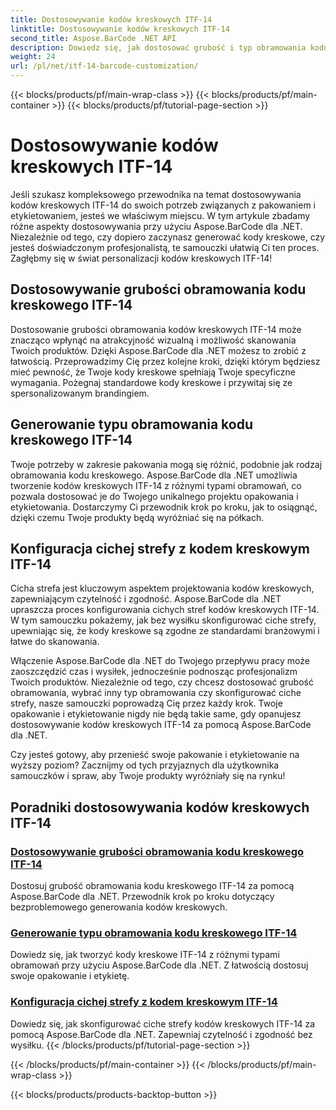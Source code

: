 ```yaml
---
title: Dostosowywanie kodów kreskowych ITF-14
linktitle: Dostosowywanie kodów kreskowych ITF-14
second_title: Aspose.BarCode .NET API
description: Dowiedz się, jak dostosować grubość i typ obramowania kodu kreskowego ITF-14 za pomocą Aspose.BarCode dla .NET. Zoptymalizuj swoje opakowanie i etykietowanie bez wysiłku.
weight: 24
url: /pl/net/itf-14-barcode-customization/
---
```


{{< blocks/products/pf/main-wrap-class >}}
{{< blocks/products/pf/main-container >}}
{{< blocks/products/pf/tutorial-page-section >}}

# Dostosowywanie kodów kreskowych ITF-14

Jeśli szukasz kompleksowego przewodnika na temat dostosowywania kodów kreskowych ITF-14 do swoich potrzeb związanych z pakowaniem i etykietowaniem, jesteś we właściwym miejscu. W tym artykule zbadamy różne aspekty dostosowywania przy użyciu Aspose.BarCode dla .NET. Niezależnie od tego, czy dopiero zaczynasz generować kody kreskowe, czy jesteś doświadczonym profesjonalistą, te samouczki ułatwią Ci ten proces. Zagłębmy się w świat personalizacji kodów kreskowych ITF-14!

## Dostosowywanie grubości obramowania kodu kreskowego ITF-14
Dostosowanie grubości obramowania kodów kreskowych ITF-14 może znacząco wpłynąć na atrakcyjność wizualną i możliwość skanowania Twoich produktów. Dzięki Aspose.BarCode dla .NET możesz to zrobić z łatwością. Przeprowadzimy Cię przez kolejne kroki, dzięki którym będziesz mieć pewność, że Twoje kody kreskowe spełniają Twoje specyficzne wymagania. Pożegnaj standardowe kody kreskowe i przywitaj się ze spersonalizowanym brandingiem.

## Generowanie typu obramowania kodu kreskowego ITF-14
Twoje potrzeby w zakresie pakowania mogą się różnić, podobnie jak rodzaj obramowania kodu kreskowego. Aspose.BarCode dla .NET umożliwia tworzenie kodów kreskowych ITF-14 z różnymi typami obramowań, co pozwala dostosować je do Twojego unikalnego projektu opakowania i etykietowania. Dostarczymy Ci przewodnik krok po kroku, jak to osiągnąć, dzięki czemu Twoje produkty będą wyróżniać się na półkach.

## Konfiguracja cichej strefy z kodem kreskowym ITF-14
Cicha strefa jest kluczowym aspektem projektowania kodów kreskowych, zapewniającym czytelność i zgodność. Aspose.BarCode dla .NET upraszcza proces konfigurowania cichych stref kodów kreskowych ITF-14. W tym samouczku pokażemy, jak bez wysiłku skonfigurować ciche strefy, upewniając się, że kody kreskowe są zgodne ze standardami branżowymi i łatwe do skanowania.

Włączenie Aspose.BarCode dla .NET do Twojego przepływu pracy może zaoszczędzić czas i wysiłek, jednocześnie podnosząc profesjonalizm Twoich produktów. Niezależnie od tego, czy chcesz dostosować grubość obramowania, wybrać inny typ obramowania czy skonfigurować ciche strefy, nasze samouczki poprowadzą Cię przez każdy krok. Twoje opakowanie i etykietowanie nigdy nie będą takie same, gdy opanujesz dostosowywanie kodów kreskowych ITF-14 za pomocą Aspose.BarCode dla .NET.

Czy jesteś gotowy, aby przenieść swoje pakowanie i etykietowanie na wyższy poziom? Zacznijmy od tych przyjaznych dla użytkownika samouczków i spraw, aby Twoje produkty wyróżniały się na rynku!
## Poradniki dostosowywania kodów kreskowych ITF-14
### [Dostosowywanie grubości obramowania kodu kreskowego ITF-14](./itf-14-barcode-border-thickness-customization/)
Dostosuj grubość obramowania kodu kreskowego ITF-14 za pomocą Aspose.BarCode dla .NET. Przewodnik krok po kroku dotyczący bezproblemowego generowania kodów kreskowych.
### [Generowanie typu obramowania kodu kreskowego ITF-14](./itf-14-barcode-border-type-generation/)
Dowiedz się, jak tworzyć kody kreskowe ITF-14 z różnymi typami obramowań przy użyciu Aspose.BarCode dla .NET. Z łatwością dostosuj swoje opakowanie i etykietę.
### [Konfiguracja cichej strefy z kodem kreskowym ITF-14](./itf-14-barcode-quiet-zone-configuration/)
Dowiedz się, jak skonfigurować ciche strefy kodów kreskowych ITF-14 za pomocą Aspose.BarCode dla .NET. Zapewniaj czytelność i zgodność bez wysiłku.
{{< /blocks/products/pf/tutorial-page-section >}}

{{< /blocks/products/pf/main-container >}}
{{< /blocks/products/pf/main-wrap-class >}}

{{< blocks/products/products-backtop-button >}}

